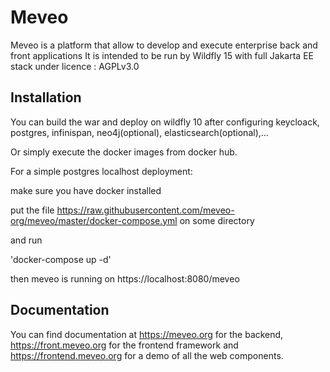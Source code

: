 Meveo
=====

Meveo is a platform that allow to develop and execute enterprise back and front applications
It is intended to be run by Wildfly 15 with full Jakarta EE stack under licence : AGPLv3.0

Installation
------------
You can build the war and deploy on wildfly 10 after configuring keycloack, postgres, infinispan, neo4j(optional), elasticsearch(optional),...

Or simply execute the docker images from docker hub.

For a simple postgres localhost deployment:

make sure you have docker installed

put the file https://raw.githubusercontent.com/meveo-org/meveo/master/docker-compose.yml on some directory

and run

'docker-compose up -d'

then meveo is running on https://localhost:8080/meveo

Documentation
-------------
You can find documentation at https://meveo.org for the backend, https://front.meveo.org for the frontend framework and https://frontend.meveo.org for a demo of all the web components.
